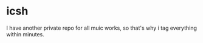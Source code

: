 # icsh
I have another private repo for all muic works, so that's why i tag everything within minutes.
